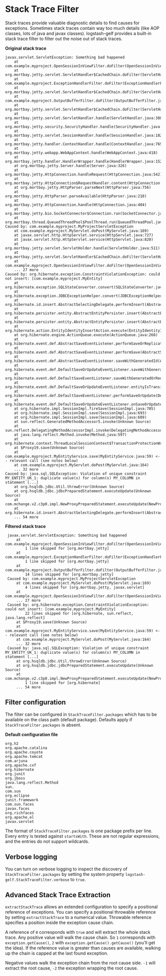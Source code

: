 # Stack Trace Filter

Stack traces provide valuable diagnostic details to find causes for exceptions. Sometimes stack traces contain way too
much details (like AOP classes, lots of java and javax classes). logstash-gelf provides a built-in stack trace filter
to filter out the noise out of stack traces.

**Original stack trace**

```
javax.servlet.ServletException: Something bad happened
    at com.example.myproject.OpenSessionInViewFilter.doFilter(OpenSessionInViewFilter.java:60)
    at org.mortbay.jetty.servlet.ServletHandler$CachedChain.doFilter(ServletHandler.java:1157)
    at com.example.myproject.ExceptionHandlerFilter.doFilter(ExceptionHandlerFilter.java:28)
    at org.mortbay.jetty.servlet.ServletHandler$CachedChain.doFilter(ServletHandler.java:1157)
    at com.example.myproject.OutputBufferFilter.doFilter(OutputBufferFilter.java:33)
    at org.mortbay.jetty.servlet.ServletHandler$CachedChain.doFilter(ServletHandler.java:1157)
    at org.mortbay.jetty.servlet.ServletHandler.handle(ServletHandler.java:388)
    at org.mortbay.jetty.security.SecurityHandler.handle(SecurityHandler.java:216)
    at org.mortbay.jetty.servlet.SessionHandler.handle(SessionHandler.java:182)
    at org.mortbay.jetty.handler.ContextHandler.handle(ContextHandler.java:765)
    at org.mortbay.jetty.webapp.WebAppContext.handle(WebAppContext.java:418)
    at org.mortbay.jetty.handler.HandlerWrapper.handle(HandlerWrapper.java:152)
    at org.mortbay.jetty.Server.handle(Server.java:326)
    at org.mortbay.jetty.HttpConnection.handleRequest(HttpConnection.java:542)
    at org.mortbay.jetty.HttpConnection$RequestHandler.content(HttpConnection.java:943)
    at org.mortbay.jetty.HttpParser.parseNext(HttpParser.java:756)
    at org.mortbay.jetty.HttpParser.parseAvailable(HttpParser.java:218)
    at org.mortbay.jetty.HttpConnection.handle(HttpConnection.java:404)
    at org.mortbay.jetty.bio.SocketConnector$Connection.run(SocketConnector.java:228)
    at org.mortbay.thread.QueuedThreadPool$PoolThread.run(QueuedThreadPool.java:582)
Caused by: com.example.myproject.MyProjectServletException
    at com.example.myproject.MyServlet.doPost(MyServlet.java:169)
    at javax.servlet.http.HttpServlet.service(HttpServlet.java:727)
    at javax.servlet.http.HttpServlet.service(HttpServlet.java:820)
    at org.mortbay.jetty.servlet.ServletHolder.handle(ServletHolder.java:511)
    at org.mortbay.jetty.servlet.ServletHandler$CachedChain.doFilter(ServletHandler.java:1166)
    at com.example.myproject.OpenSessionInViewFilter.doFilter(OpenSessionInViewFilter.java:30)
    ... 27 more
Caused by: org.hibernate.exception.ConstraintViolationException: could not insert: [com.example.myproject.MyEntity]
    at org.hibernate.exception.SQLStateConverter.convert(SQLStateConverter.java:96)
    at org.hibernate.exception.JDBCExceptionHelper.convert(JDBCExceptionHelper.java:66)
    at org.hibernate.id.insert.AbstractSelectingDelegate.performInsert(AbstractSelectingDelegate.java:64)
    at org.hibernate.persister.entity.AbstractEntityPersister.insert(AbstractEntityPersister.java:2329)
    at org.hibernate.persister.entity.AbstractEntityPersister.insert(AbstractEntityPersister.java:2822)
    at org.hibernate.action.EntityIdentityInsertAction.execute(EntityIdentityInsertAction.java:71)
    at org.hibernate.engine.ActionQueue.execute(ActionQueue.java:268)
    at org.hibernate.event.def.AbstractSaveEventListener.performSaveOrReplicate(AbstractSaveEventListener.java:321)
    at org.hibernate.event.def.AbstractSaveEventListener.performSave(AbstractSaveEventListener.java:204)
    at org.hibernate.event.def.AbstractSaveEventListener.saveWithGeneratedId(AbstractSaveEventListener.java:130)
    at org.hibernate.event.def.DefaultSaveOrUpdateEventListener.saveWithGeneratedOrRequestedId(DefaultSaveOrUpdateEventListener.java:210)
    at org.hibernate.event.def.DefaultSaveEventListener.saveWithGeneratedOrRequestedId(DefaultSaveEventListener.java:56)
    at org.hibernate.event.def.DefaultSaveOrUpdateEventListener.entityIsTransient(DefaultSaveOrUpdateEventListener.java:195)
    at org.hibernate.event.def.DefaultSaveEventListener.performSaveOrUpdate(DefaultSaveEventListener.java:50)
    at org.hibernate.event.def.DefaultSaveOrUpdateEventListener.onSaveOrUpdate(DefaultSaveOrUpdateEventListener.java:93)
    at org.hibernate.impl.SessionImpl.fireSave(SessionImpl.java:705)
    at org.hibernate.impl.SessionImpl.save(SessionImpl.java:693)
    at org.hibernate.impl.SessionImpl.save(SessionImpl.java:689)
    at sun.reflect.GeneratedMethodAccessor5.invoke(Unknown Source)
    at sun.reflect.DelegatingMethodAccessorImpl.invoke(DelegatingMethodAccessorImpl.java:25)
    at java.lang.reflect.Method.invoke(Method.java:597)
    at org.hibernate.context.ThreadLocalSessionContext$TransactionProtectionWrapper.invoke(ThreadLocalSessionContext.java:344)
    at $Proxy19.save(Unknown Source)
    at com.example.myproject.MyEntityService.save(MyEntityService.java:59) <-- relevant call (see notes below)
    at com.example.myproject.MyServlet.doPost(MyServlet.java:164)
    ... 32 more
Caused by: java.sql.SQLException: Violation of unique constraint MY_ENTITY_UK_1: duplicate value(s) for column(s) MY_COLUMN in statement [...]
    at org.hsqldb.jdbc.Util.throwError(Unknown Source)
    at org.hsqldb.jdbc.jdbcPreparedStatement.executeUpdate(Unknown Source)
    at com.mchange.v2.c3p0.impl.NewProxyPreparedStatement.executeUpdate(NewProxyPreparedStatement.java:105)
    at org.hibernate.id.insert.AbstractSelectingDelegate.performInsert(AbstractSelectingDelegate.java:57)
    ... 54 more
```    

**Filtered stack trace**

```
 javax.servlet.ServletException: Something bad happened
     at com.example.myproject.OpenSessionInViewFilter.doFilter(OpenSessionInViewFilter.java:60)
         1 line skipped for [org.mortbay.jetty]
     at com.example.myproject.ExceptionHandlerFilter.doFilter(ExceptionHandlerFilter.java:28)
         1 line skipped for [org.mortbay.jetty]
     at com.example.myproject.OutputBufferFilter.doFilter(OutputBufferFilter.java:33)
         14 lines skipped for [org.mortbay.jetty]
 Caused by: com.example.myproject.MyProjectServletException
     at com.example.myproject.MyServlet.doPost(MyServlet.java:169)
         4 lines skipped for [org.mortbay.jetty, javax.servlet]
     at com.example.myproject.OpenSessionInViewFilter.doFilter(OpenSessionInViewFilter.java:30)
     ... 27 more
 Caused by: org.hibernate.exception.ConstraintViolationException: could not insert: [com.example.myproject.MyEntity]
         22 lines skipped for [org.hibernate, sun.reflect, java.lang.reflect]
     at $Proxy19.save(Unknown Source)
     at com.example.myproject.MyEntityService.save(MyEntityService.java:59) <-- relevant call (see notes below)
     at com.example.myproject.MyServlet.doPost(MyServlet.java:164)
     ... 32 more
 Caused by: java.sql.SQLException: Violation of unique constraint MY_ENTITY_UK_1: duplicate value(s) for column(s) MY_COLUMN in statement [...]
     at org.hsqldb.jdbc.Util.throwError(Unknown Source)
     at org.hsqldb.jdbc.jdbcPreparedStatement.executeUpdate(Unknown Source)
     at com.mchange.v2.c3p0.impl.NewProxyPreparedStatement.executeUpdate(NewProxyPreparedStatement.java:105)
         1 line skipped for [org.hibernate]
     ... 54 more
```

## Filter configuration

The filter can be configured in `StackTraceFilter.packages` which has to be available on the class path (default package). 
Defaults apply if `StackTraceFilter.packages` is absent. 

**Default configuration file**

```
org.h2
org.apache.catalina
org.apache.coyote
org.apache.tomcat
com.arjuna
org.apache.cxf
org.hibernate
org.junit
org.jboss
java.lang.reflect.Method
sun.
com.sun
org.eclipse
junit.framework
com.sun.faces
javax.faces
org.richfaces
org.apache.el
javax.servlet
```

The format of `StackTraceFilter.packages` is one package prefix per line. Every entry is tested against `startsWith`.
These are not regular expressions, and the entries do not support wildcards.

## Verbose logging

You can turn on verbose logging to inspect the discovery of `StackTraceFilter.packages` by setting 
the system property `logstash-gelf.StackTraceFilter.verbose` to `true`.

## Advanced Stack Trace Extraction

`extractStackTrace` allows an extended configuration to specify a positional reference of exceptions. You can specify a positional throwable reference by setting `extractStackTrace` to a numerical value. Throwable reference specifies a position inside the exception cause chain. 

A reference of `0` corresponds with `true` and will extract the whole stack trace. Any positive value will walk the cause chain. So `1` corresponds with `exception.getCause()`, `2` with `exception.getCause().getCause()` (you'll get the idea). If the reference value is greater than causes are available, walking up the chain is capped at the last found exception.
 
Negative values walk the exception chain from the root cause side. `-1` will extract the root cause, `-2` the exception wrapping the root cause.
